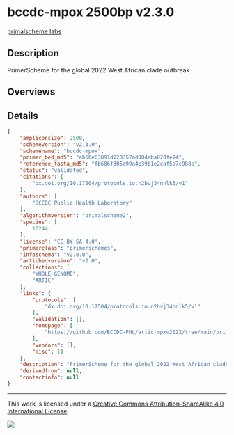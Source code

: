 # bccdc-mpox 2500bp v2.3.0

[primalscheme labs](https://labs.primalscheme.com/detail/bccdc-mpox/2500/v2.3.0)

## Description

PrimerScheme for the global 2022 West African clade outbreak

## Overviews

## Details

```json
{
    "ampliconsize": 2500,
    "schemeversion": "v2.3.0",
    "schemename": "bccdc-mpox",
    "primer_bed_md5": "eb66e63891d728357ad084eba020fe74",
    "reference_fasta_md5": "fb686f305d99a4e39b1e2caf5a7c988a",
    "status": "validated",
    "citations": [
        "dx.doi.org/10.17504/protocols.io.n2bvj34nnlk5/v1"
    ],
    "authors": [
        "BCCDC Public Health Laboratory"
    ],
    "algorithmversion": "primalscheme2",
    "species": [
        10244
    ],
    "license": "CC BY-SA 4.0",
    "primerclass": "primerschemes",
    "infoschema": "v2.0.0",
    "articbedversion": "v2.0",
    "collections": [
        "WHOLE-GENOME",
        "ARTIC"
    ],
    "links": {
        "protocols": [
            "dx.doi.org/10.17504/protocols.io.n2bvj34nnlk5/v1"
        ],
        "validation": [],
        "homepage": [
            "https://github.com/BCCDC-PHL/artic-mpxv2022/tree/main/primer_schemes/mpxv-2022/V2.3"
        ],
        "vendors": [],
        "misc": []
    },
    "description": "PrimerScheme for the global 2022 West African clade outbreak",
    "derivedfrom": null,
    "contactinfo": null
}
```



------------------------------------------------------------------------

This work is licensed under a [Creative Commons Attribution-ShareAlike 4.0 International License](http://creativecommons.org/licenses/by-sa/4.0/) 

![](https://i.creativecommons.org/l/by-sa/4.0/88x31.png)